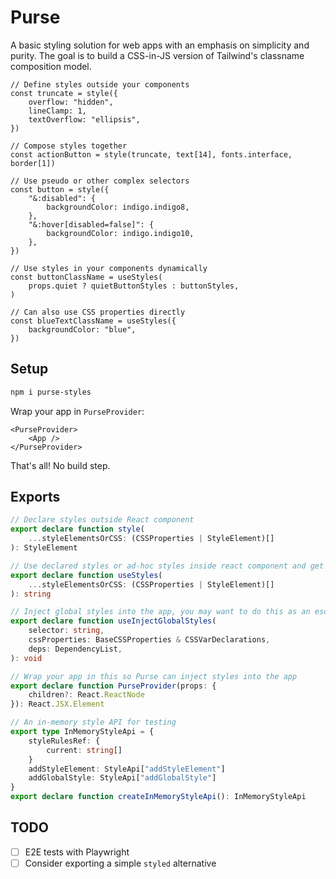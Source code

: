# Purse

A basic styling solution for web apps with an emphasis on simplicity and purity. The goal is to build a CSS-in-JS version of Tailwind's classname composition model.

```tsx
// Define styles outside your components
const truncate = style({
	overflow: "hidden",
	lineClamp: 1,
	textOverflow: "ellipsis",
})

// Compose styles together
const actionButton = style(truncate, text[14], fonts.interface, border[1])

// Use pseudo or other complex selectors
const button = style({
	"&:disabled": {
		backgroundColor: indigo.indigo8,
	},
	"&:hover[disabled=false]": {
		backgroundColor: indigo.indigo10,
	},
})

// Use styles in your components dynamically
const buttonClassName = useStyles(
	props.quiet ? quietButtonStyles : buttonStyles,
)

// Can also use CSS properties directly
const blueTextClassName = useStyles({
	backgroundColor: "blue",
})
```

## Setup

```sh
npm i purse-styles
```

Wrap your app in `PurseProvider`:

```tsx
<PurseProvider>
	<App />
</PurseProvider>
```

That's all! No build step.

## Exports

```ts
// Declare styles outside React component
export declare function style(
	...styleElementsOrCSS: (CSSProperties | StyleElement)[]
): StyleElement

// Use declared styles or ad-hoc styles inside react component and get back a classname
export declare function useStyles(
	...styleElementsOrCSS: (CSSProperties | StyleElement)[]
): string

// Inject global styles into the app, you may want to do this as an escape hatch
export declare function useInjectGlobalStyles(
	selector: string,
	cssProperties: BaseCSSProperties & CSSVarDeclarations,
	deps: DependencyList,
): void

// Wrap your app in this so Purse can inject styles into the app
export declare function PurseProvider(props: {
	children?: React.ReactNode
}): React.JSX.Element

// An in-memory style API for testing
export type InMemoryStyleApi = {
	styleRulesRef: {
		current: string[]
	}
	addStyleElement: StyleApi["addStyleElement"]
	addGlobalStyle: StyleApi["addGlobalStyle"]
}
export declare function createInMemoryStyleApi(): InMemoryStyleApi
```

## TODO

- [ ] E2E tests with Playwright
- [ ] Consider exporting a simple `styled` alternative
